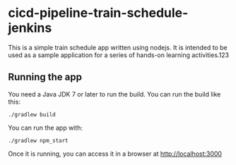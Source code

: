# cicd-pipeline-train-schedule-jenkins

This is a simple train schedule app written using nodejs. It is intended to be used as a sample application for a series of hands-on learning activities.123

## Running the app

You need a Java JDK 7 or later to run the build. You can run the build like this:

    ./gradlew build

You can run the app with:

    ./gradlew npm_start

Once it is running, you can access it in a browser at [http://localhost:3000](http://localhost:3000)
